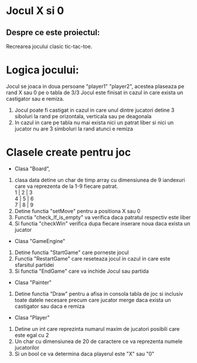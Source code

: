 # Jocul X si 0
## Despre ce este proiectul:
Recrearea jocului clasic tic-tac-toe.
# Logica jocului:
Jocul se joaca in doua persoane "player1" "player2", acestea plaseaza pe rand X sau 0 pe o tabla de 3/3
Jocul este finisat in cazul in care exista un castigator sau e remiza.
1. Jocul poate fi castigat in cazul in care unul dintre jucatori detine 3 siboluri la rand pe orizontala, verticala sau pe deagonala
2. In cazul in care pe tabla nu mai exista nici un patrat liber si nici un jucator nu are 3 simboluri la rand atunci e remiza
# Clasele create pentru joc
* Clasa "Board", 
1. clasa data detine un char de timp array cu dimensiunea de 9 iandexuri care va reprezenta de la 1-9 fiecare patrat.  
1 | 2 | 3  
4 | 5 | 6  
7 | 8 | 9  
2. Detine functia "setMove" pentru a positiona X sau 0  
3. Functia "check_If_is_empty" va verifica daca patratul respectiv este liber  
4. Si functia "checkWin" verifica dupa fiecare inserare noua daca exista un jucator  
* Clasa "GameEngine"  
1. Detine functia "StartGame" care porneste jocul
2. Functia "RestartGame" care reseteaza jocul in cazul in care este sfarsitul partidei
3. Si functia "EndGame" care va inchide Jocul sau partida  
* Clasa "Painter"  
1. Detine functia "Draw" pentru a afisa in consola tabla de joc si inclusiv toate datele necesare precum care jucator merge daca exista un castigator sau daca e remiza
* Clasa "Player"  
1. Detine un int care reprezinta numarul maxim de jucatori posibili care este egal cu 2
2. Un char cu dimensiunea de 20 de caractere ce va reprezenta numele jucatorilor
3. Si un bool ce va determina daca playerul este "X" sau "0"
